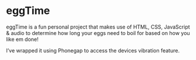 # eggTime
eggTime is a fun personal project that makes use of HTML, CSS, JavaScript & audio to determine how long your eggs need to boil for based on how you like em done!

I’ve wrapped it using Phonegap to access the devices vibration feature.